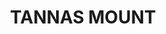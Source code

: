---
lastmod: '2025-04-06T06:05:20+00:00'
latitude: -33.61757059
layout: suburb
longitude: 149.6409463
postcode: '2795'
state: NSW
title: TANNAS MOUNT
url: /nsw/tannas-mount/
---